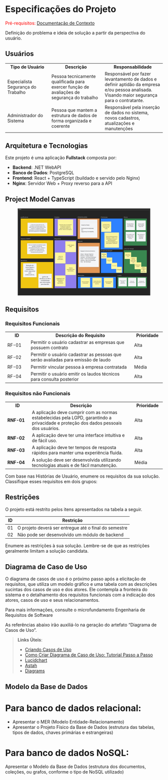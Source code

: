 # Especificações do Projeto

<span style="color:red">Pré-requisitos: <a href="01-Documentação de Contexto.md"> Documentação de Contexto</a></span>

Definição do problema e ideia de solução a partir da perspectiva do usuário. 

## Usuários
<table>
<tbody>
<tr align=center>
<td width="200px"><b>Tipo de Usuário</b></td>
<td width="300px"><b>Descrição</b></td>
<td width="300px"><b>Responsabilidade</b></td>
</tr>
<tr>
<td>Especialista Segurança do Trabalho</td>
<td>Pessoa tecnicamente qualificada para exercer função de avaliações de segurança do trabalho</td>
<td>Responsável por fazer levantamento de dados e definir aptidão da empresa e/ou pessoa analisada. Visando maior segurança para o contratante.</td>
</tr>
<tr>
<td>Administrador do Sistema</td>
<td>Pessoa que mantem a estrutura de dados de forma organizada e coerente</td>
<td>Responsãvel pela inserção de dados no sistema, novos cadastros, atualizações e manutenções</td>
</tr>
</tbody>
</table>

## Arquitetura e Tecnologias

Este projeto é uma aplicação **Fullstack** composta por:

- **Backend**: .NET WebAPI  
- **Banco de Dados**: PostgreSQL  
- **Frontend**: React + TypeScript (buildado e servido pelo Nginx)  
- **Nginx**: Servidor Web + Proxy reverso para a API

## Project Model Canvas

<figure> 
  <img src="https://github.com/ICEI-PUC-Minas-PMV-ADS/pmv-ads-2025-2-e5-proj-empext-t3-safework/blob/main/documentos/img/ProjectModelCanva.jpg" alt"Project Model Canva">
</figure>

## Requisitos

### Requisitos Funcionais

<table>
<tbody>
<tr align=center>
<td width="100px"><b>ID</b></td>
<td width="600px"><b>Descrição do Requisito</b></td>
<td width="100px"><b>Prioridade</b></td>
</tr>
<tr>
<td>RF-01</td>
<td>Permitir o usuário cadastrar as empresas que possuem contrato</td>
<td>Alta</td>
</tr>
<tr>
<td>RF-02</td>
<td>Permitir o usuário cadastrar as pessoas que serão avaliadas para emissão de laudo</td>
<td>Alta</td>
</tr>
<tr>
<td>RF-03</td>
<td>Permitir vincular pessoa à empresa contratada</td>
<td>Média</td>
</tr>
<tr>
<td>RF-04</td>
<td>Permitir o usuário emitir os laudos técnicos para consulta posterior</td>
<td>Alta</td>
</tr>
</tbody>
</table>

### Requisitos não Funcionais

<table>
<tbody>
<tr align=center>
<td width="100px"><b>ID</b></td>
<td width="600px"><b>Descrição</b></td>
<td width="100px"><b>Prioridade</b></td>
</tr>
<tr>
<td><b>RNF-01</b></td>
<td>A aplicação deve cumprir com as normas estabelecidas pela LGPD, garantindo a privacidade e proteção dos dados pessoais dos usuários.</td>
<td>Alta</td>
</tr>
<tr>
<td><b>RNF-02</b></td>
<td>A aplicação deve ter uma interface intuitiva e de fácil uso.</td>
<td>Alta</td>
</tr>
<tr>
<td><b>RNF-03</b></td>
<td>A aplicação deve ter tempos de resposta rápidos para manter uma experiência fluida.</td>
<td>Alta</td>
</tr>
<tr>
<td><b>RNF-04</b></td>
<td>A solução deve ser desenvolvida utilizando tecnologias atuais e de fácil manutenção.</td>
<td>Média</td>
</tr>
</tbody>
</table>

Com base nas Histórias de Usuário, enumere os requisitos da sua solução. Classifique esses requisitos em dois grupos:

## Restrições

O projeto está restrito pelos itens apresentados na tabela a seguir.

|ID| Restrição                                             |
|--|-------------------------------------------------------|
|01| O projeto deverá ser entregue até o final do semestre |
|02| Não pode ser desenvolvido um módulo de backend        |

Enumere as restrições à sua solução. Lembre-se de que as restrições geralmente limitam a solução candidata.

## Diagrama de Caso de Uso

O diagrama de casos de uso é o próximo passo após a elicitação de requisitos, que utiliza um modelo gráfico e uma tabela com as descrições sucintas dos casos de uso e dos atores. Ele contempla a fronteira do sistema e o detalhamento dos requisitos funcionais com a indicação dos atores, casos de uso e seus relacionamentos. 

Para mais informações, consulte o microfundamento Engenharia de Requisitos de Software 

As referências abaixo irão auxiliá-lo na geração do artefato “Diagrama de Casos de Uso”.

> **Links Úteis**:
> - [Criando Casos de Uso](https://www.ibm.com/docs/pt-br/elm/6.0?topic=requirements-creating-use-cases)
> - [Como Criar Diagrama de Caso de Uso: Tutorial Passo a Passo](https://gitmind.com/pt/fazer-diagrama-de-caso-uso.html/)
> - [Lucidchart](https://www.lucidchart.com/)
> - [Astah](https://astah.net/)
> - [Diagrams](https://app.diagrams.net/)

## Modelo da Base de Dados

# Para banco de dados relacional:
- Apresentar o MER (Modelo Entidade-Relacionamento)
- Apresentar o Projeto Físico da Base de Dados (estrutura das tabelas, tipos de dados, chaves primárias e estrangeiras)
# Para banco de dados NoSQL:
Apresentar o Modelo da Base de Dados (estrutura dos documentos, coleções, ou grafos, conforme o tipo de NoSQL utilizado)

